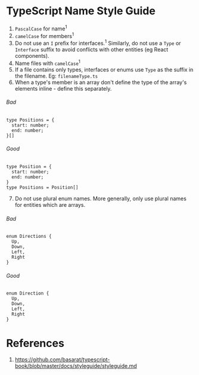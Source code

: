 # TypeScript Name Style Guide

1. `PascalCase` for name<sup>1</sup>
2. `camelCase` for members<sup>1</sup>
3. Do not use an `I` prefix for interfaces.<sup>1</sup> Similarly, do not use a `Type` or `Interface` suffix to avoid conflicts with other entities (eg React components).
4. Name files with `camelCase`<sup>1</sup>
5. If a file contains only types, interfaces or enums use `Type` as the suffix in the filename. Eg: `filenameType.ts`
6. When a type's member is an array don't define the type of the array's elements inline - define this separately.

###### Bad

```
type Positions = {
  start: number;
  end: number;
}[]
```

###### Good

```
type Position = {
  start: number;
  end: number;
}
type Positions = Position[]
```

7. Do not use plural enum names. More generally, only use plural names for entities which are arrays.

###### Bad

```
enum Directions {
  Up,
  Down,
  Left,
  Right
}
```

###### Good

```
enum Direction {
  Up,
  Down,
  Left,
  Right
}
```

# References

1. https://github.com/basarat/typescript-book/blob/master/docs/styleguide/styleguide.md
